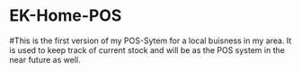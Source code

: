 # EK-Home-POS

#This is the first version of my POS-Sytem for a local buisness in my area. It is used to keep track of current stock and will be as the POS system in the near future as well.
